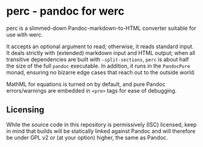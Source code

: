 perc - pandoc for werc
======================

perc is a slimmed-down Pandoc-markdown-to-HTML converter suitable for use with
werc.

It accepts an optional argument to read; otherwise, it reads standard input. It
deals strictly with (extended) markdown input and HTML output; when all
transitive dependencies are built with `-split-sections`, `perc` is about half
the size of the full `pandoc` executable. In addition, it runs in the
`PandocPure` monad, ensuring no bizarre edge cases that reach out to the
outside world.

MathML for equations is turned on by default, and pure Pandoc errors/warnings
are embedded in `<pre>` tags for ease of debugging.

Licensing
---------

While the source code in this repository is permissively (ISC) licensed, keep
in mind that builds will be statically linked against Pandoc and will therefore
be under GPL v2 or (at your option) higher, the same as Pandoc.

